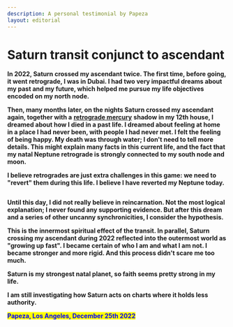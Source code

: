 ```yaml
---
description: A personal testimonial by Papeza
layout: editorial
---
```


# Saturn transit conjunct to ascendant

**In 2022, Saturn crossed my ascendant twice. The first time, before going, it went retrograde, I was in Dubai. I had two very impactful dreams about my past and my future, which helped me pursue my life objectives encoded on my north node.**

**Then, many months later, on the nights Saturn crossed my ascendant again, together with a** [**retrograde mercury**](../../../retrogrades/) **shadow in my 12th house, I dreamed about how I died in a past life. I dreamed about feeling at home in a place I had never been, with people I had never met. I felt the feeling of being happy. My death was through water; I don't need to tell more details. This might explain many facts in this current life, and the fact that my natal Neptune retrograde is strongly connected to my south node and moon.**&#x20;

**I believe retrogrades are just extra challenges in this game: we need to "revert" them during this life. I believe I have reverted my Neptune today.**

<figure><img src="../../../../../../../.gitbook/assets/pexels-btgl-♡-3689659.jpg" alt=""><figcaption></figcaption></figure>

**Until this day, I did not really believe in reincarnation. Not the most logical explanation; I never found any supporting evidence. But after this dream and a series of other uncanny synchronicities, I consider the hypothesis.**&#x20;

**This is the innermost spiritual effect of the transit. In parallel, Saturn crossing my ascendant during 2022 reflected into the outermost world as "growing up fast". I became certain of who I am and what I am not. I became stronger and more rigid. And this process didn't scare me too much.**

**Saturn is my strongest natal planet, so faith seems pretty strong in my life.**

**I am still investigating how Saturn acts on charts where it holds less authority.**

<mark style="color:blue;">**Papeza, Los Angeles, December 25th 2022**</mark>
